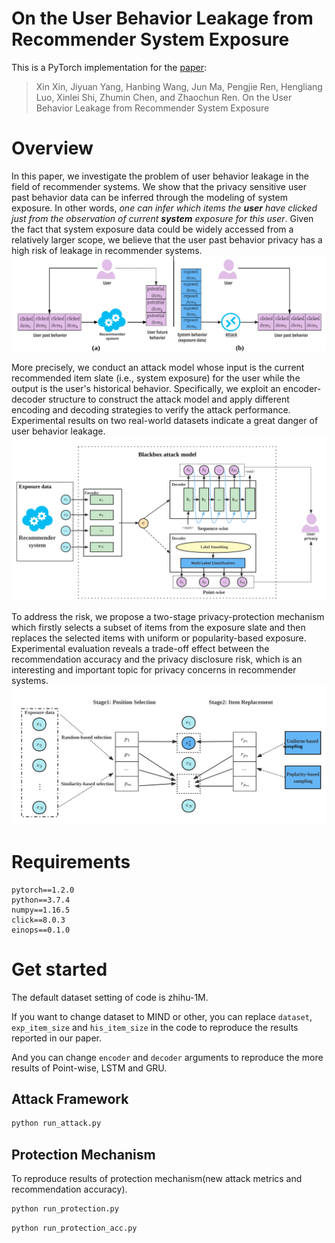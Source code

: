 # On the User Behavior Leakage from Recommender System Exposure
This is a PyTorch implementation for the [paper](https://arxiv.org/pdf/2210.08435.pdf):
> Xin Xin, Jiyuan Yang, Hanbing Wang, Jun Ma, Pengjie Ren, Hengliang Luo, Xinlei Shi, Zhumin Chen,
and Zhaochun Ren. On the User Behavior Leakage from Recommender System Exposure

# Overview

In this paper, we investigate the problem of user behavior leakage in the field of recommender systems. We show that the privacy sensitive user past behavior data can be inferred through the modeling of system exposure. In other words, _one can infer which items the **user** have clicked just from the observation of current **system** exposure for this user_. Given the fact that system exposure data could be widely accessed from a relatively larger scope, we believe that the user past behavior privacy has a high risk of leakage in recommender systems. 
![http-bw](assets/introduction.svg)

More precisely, we conduct an attack model whose input is the current recommended item slate (i.e., system exposure) for the user while the output is the user's historical behavior.  Specifically, we exploit an encoder-decoder structure to construct the attack model and apply different encoding and decoding strategies to verify the attack performance. Experimental results on two real-world datasets indicate a great danger of user behavior leakage. 
![http-bw](assets/attackarchitecture.svg)

To address the risk, we propose a two-stage privacy-protection mechanism which firstly selects a subset of items from the exposure slate and then replaces the selected items with uniform or popularity-based exposure. 
Experimental evaluation reveals a trade-off effect between the recommendation accuracy and the privacy disclosure risk, which is an interesting and important topic for privacy concerns in recommender systems. 
![http-bw](assets/protection.svg)
# Requirements
```
pytorch==1.2.0
python==3.7.4
numpy==1.16.5
click==8.0.3
einops==0.1.0
```

# Get started
The default dataset setting of code is zhihu-1M. 

If you want to change dataset to MIND or other, you can replace `dataset`, `exp_item_size` and `his_item_size` in the code to reproduce the results reported in our paper.

And you can change `encoder` and `decoder` arguments to reproduce the more results of Point-wise, LSTM and GRU.
## Attack Framework
```bash
python run_attack.py
```

## Protection Mechanism
To reproduce results of protection mechanism(new attack metrics and recommendation accuracy).
```bash
python run_protection.py
```

```bash
python run_protection_acc.py
```

